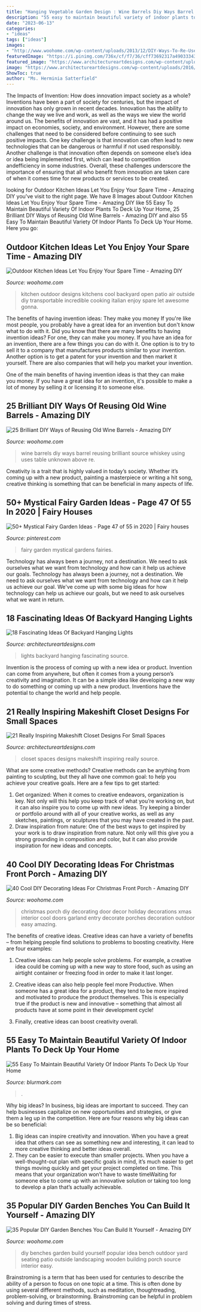 ```yaml
---
title: "Hanging Vegetable Garden Design : Wine Barrels Diy Ways Barrel Reusing Brilliant Source Whiskey Using Uses Table Unknown Above Re"
description: "55 easy to maintain beautiful variety of indoor plants to deck up your home"
date: "2023-06-13"
categories:
- "ideas"
tags: ["ideas"]
images:
- "http://www.woohome.com/wp-content/uploads/2013/12/DIY-Ways-To-Re-Use-Wine-Barrels-17-2.jpg"
featuredImage: "https://i.pinimg.com/736x/cf/f7/36/cff73692317a4903334384ca83835dec.jpg"
featured_image: "https://www.architectureartdesigns.com/wp-content/uploads/2016/05/6-35.jpg"
image: "https://www.architectureartdesigns.com/wp-content/uploads/2016/06/1-64.jpg"
ShowToc: true
author: "Ms. Herminia Satterfield"
---
```



The Impacts of Invention: How does innovation impact society as a whole?
Inventions have been a part of society for centuries, but the impact of innovation has only grown in recent decades. Innovation has the ability to change the way we live and work, as well as the ways we view the world around us. The benefits of innovation are vast, and it has had a positive impact on economies, society, and environment. However, there are some challenges that need to be considered before continuing to see such positive impacts. One key challenge is that innovation can often lead to new technologies that can be dangerous or harmful if not used responsibly. Another challenge is that innovation often depends on someone else’s idea or idea being implemented first, which can lead to competition andefficiency in some industries. Overall, these challenges underscore the importance of ensuring that all who benefit from innovation are taken care of when it comes time for new products or services to be created.

	

		
looking for Outdoor Kitchen Ideas Let You Enjoy Your Spare Time - Amazing DIY you've visit to the right page. We have 8 Images about Outdoor Kitchen Ideas Let You Enjoy Your Spare Time - Amazing DIY like 55 Easy To Maintain Beautiful Variety Of Indoor Plants To Deck Up Your Home, 25 Brilliant DIY Ways of Reusing Old Wine Barrels - Amazing DIY and also 55 Easy To Maintain Beautiful Variety Of Indoor Plants To Deck Up Your Home. Here you go:
		
    
## Outdoor Kitchen Ideas Let You Enjoy Your Spare Time - Amazing DIY

<img loading=lazy src="http://www.woohome.com/wp-content/uploads/2014/02/outdoor-kitchen-12.jpg" onerror="this.onerror=null;this.src='https://tse1.mm.bing.net/th?id=OIP.L2mIB8Vur6JPNqFrz7jlnQHaJw&amp;pid=15.1';" alt="Outdoor Kitchen Ideas Let You Enjoy Your Spare Time - Amazing DIY">

_Source: woohome.com_

>kitchen outdoor designs kitchens cool backyard open patio air outside diy transportable incredible cooking italian enjoy spare let awesome gonna. 

	

The benefits of having invention ideas: They make you money
If you're like most people, you probably have a great idea for an invention but don't know what to do with it. Did you know that there are many benefits to having invention ideas? For one, they can make you money.
If you have an idea for an invention, there are a few things you can do with it. One option is to try to sell it to a company that manufactures products similar to your invention. Another option is to get a patent for your invention and then market it yourself. There are also companies that will help you market your invention.

One of the main benefits of having invention ideas is that they can make you money. If you have a great idea for an invention, it's possible to make a lot of money by selling it or licensing it to someone else.

    
## 25 Brilliant DIY Ways Of Reusing Old Wine Barrels - Amazing DIY

<img loading=lazy src="http://www.woohome.com/wp-content/uploads/2013/12/DIY-Ways-To-Re-Use-Wine-Barrels-17-2.jpg" onerror="this.onerror=null;this.src='https://tse2.mm.bing.net/th?id=OIP.6XwPg63DxlD0lkRxx5iwwwHaJ4&amp;pid=15.1';" alt="25 Brilliant DIY Ways of Reusing Old Wine Barrels - Amazing DIY">

_Source: woohome.com_

>wine barrels diy ways barrel reusing brilliant source whiskey using uses table unknown above re. 

	

Creativity is a trait that is highly valued in today’s society. Whether it’s coming up with a new product, painting a masterpiece or writing a hit song, creative thinking is something that can be beneficial in many aspects of life.

    
## 50+ Mystical Fairy Garden Ideas - Page 47 Of 55 In 2020 | Fairy Houses

<img loading=lazy src="https://i.pinimg.com/736x/cf/f7/36/cff73692317a4903334384ca83835dec.jpg" onerror="this.onerror=null;this.src='https://tse3.mm.bing.net/th?id=OIP.59IFXYNPXQmKeazMFtYM4QHaKh&amp;pid=15.1';" alt="50+ Mystical Fairy Garden Ideas - Page 47 of 55 in 2020 | Fairy houses">

_Source: pinterest.com_

>fairy garden mystical gardens fairies. 

	

Technology has always been a journey, not a destination. We need to ask ourselves what we want from technology and how can it help us achieve our goals.
Technology has always been a journey, not a destination. We need to ask ourselves what we want from technology and how can it help us achieve our goal. We've come up with some big ideas for how technology can help us achieve our goals, but we need to ask ourselves what we want in return.

    
## 18 Fascinating Ideas Of Backyard Hanging Lights

<img loading=lazy src="https://www.architectureartdesigns.com/wp-content/uploads/2016/06/1-64.jpg" onerror="this.onerror=null;this.src='https://tse2.mm.bing.net/th?id=OIP.AHNEKYRGVeYygqjp766EagAAAA&amp;pid=15.1';" alt="18 Fascinating Ideas Of Backyard Hanging Lights">

_Source: architectureartdesigns.com_

>lights backyard hanging fascinating source. 

	

Invention is the process of coming up with a new idea or product. Invention can come from anywhere, but often it comes from a young person’s creativity and imagination. It can be a simple idea like developing a new way to do something or coming up with a new product. Inventions have the potential to change the world and help people.

    
## 21 Really Inspiring Makeshift Closet Designs For Small Spaces

<img loading=lazy src="https://www.architectureartdesigns.com/wp-content/uploads/2016/05/6-35.jpg" onerror="this.onerror=null;this.src='https://tse2.mm.bing.net/th?id=OIP.Il-Cd99JoajmLEnNBa2BLgHaLH&amp;pid=15.1';" alt="21 Really Inspiring Makeshift Closet Designs For Small Spaces">

_Source: architectureartdesigns.com_

>closet spaces designs makeshift inspiring really source. 

	

What are some creative methods?
Creative methods can be anything from painting to sculpting, but they all have one common goal: to help you achieve your creative goals. Here are a few tips to get started: 
1. Get organized: When it comes to creative endeavors, organization is key. Not only will this help you keep track of what you’re working on, but it can also inspire you to come up with new ideas. Try keeping a binder or portfolio around with all of your creative works, as well as any sketches, paintings, or sculptures that you may have created in the past. 
2. Draw inspiration from nature: One of the best ways to get inspired by your work is to draw inspiration from nature. Not only will this give you a strong grounding in composition and color, but it can also provide inspiration for new ideas and concepts.

    
## 40 Cool DIY Decorating Ideas For Christmas Front Porch - Amazing DIY

<img loading=lazy src="http://www.woohome.com/wp-content/uploads/2013/12/DIY-Christmas-Porch-Ideas-37.jpg" onerror="this.onerror=null;this.src='https://tse4.mm.bing.net/th?id=OIP.zd-UdMlgHc0A_vxf3kCHeAHaJ7&amp;pid=15.1';" alt="40 Cool DIY Decorating Ideas For Christmas Front Porch - Amazing DIY">

_Source: woohome.com_

>christmas porch diy decorating door decor holiday decorations xmas interior cool doors garland entry decorate porches decoration outdoor easy amazing. 

	

The benefits of creative ideas.
Creative ideas can have a variety of benefits – from helping people find solutions to problems to boosting creativity. Here are four examples:
1. Creative ideas can help people solve problems. For example, a creative idea could be coming up with a new way to store food, such as using an airtight container or freezing food in order to make it last longer.

2. Creative ideas can also help people feel more Productive. When someone has a great idea for a product, they tend to be more inspired and motivated to produce the product themselves. This is especially true if the product is new and innovative – something that almost all products have at some point in their development cycle!

3. Finally, creative ideas can boost creativity overall.

    
## 55 Easy To Maintain Beautiful Variety Of Indoor Plants To Deck Up Your Home

<img loading=lazy src="https://www.blurmark.com/wp-content/uploads/2017/05/Amazing-Indoor-Plants-Arrangement.jpg" onerror="this.onerror=null;this.src='https://tse3.mm.bing.net/th?id=OIP.nJNGggwiYPevmN2fNpCbrQHaJ4&amp;pid=15.1';" alt="55 Easy To Maintain Beautiful Variety Of Indoor Plants To Deck Up Your Home">

_Source: blurmark.com_

>. 

	

Why big ideas?
In business, big ideas are important to succeed. They can help businesses capitalize on new opportunities and strategies, or give them a leg up in the competition. Here are four reasons why big ideas can be so beneficial: 
1) Big ideas can inspire creativity and innovation. When you have a great idea that others can see as something new and interesting, it can lead to more creative thinking and better ideas overall. 
2) They can be easier to execute than smaller projects. When you have a well-thought-out plan with specific goals in mind, it’s much easier to get things moving quickly and get your project completed on time. This means that your organization won’t have to waste timeWaiting for someone else to come up with an innovative solution or taking too long to develop a plan that’s actually achievable.

    
## 35 Popular DIY Garden Benches You Can Build It Yourself - Amazing DIY

<img loading=lazy src="http://www.woohome.com/wp-content/uploads/2014/04/DIY-Benches-for-Garden-15.jpg" onerror="this.onerror=null;this.src='https://tse3.mm.bing.net/th?id=OIP.OzKFjpHHnqEKOTNBDSonGQHaKH&amp;pid=15.1';" alt="35 Popular DIY Garden Benches You Can Build It Yourself - Amazing DIY">

_Source: woohome.com_

>diy benches garden build yourself popular idea bench outdoor yard seating patio outside landscaping wooden building porch source interior easy. 

	

Brainstroming is a term that has been used for centuries to describe the ability of a person to focus on one topic at a time. This is often done by using several different methods, such as meditation, thoughtreading, problem-solving, or brainstorming. Brainstroming can be helpful in problem solving and during times of stress.

